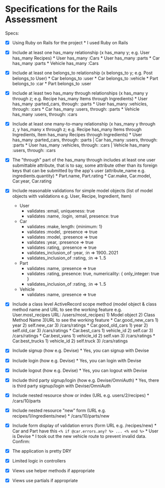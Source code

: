 # Specifications for the Rails Assessment

Specs:
- [x] Using Ruby on Rails for the project
        * I used Ruby on Rails

- [x] Include at least one has_many relationship (x has_many y; e.g. User has_many Recipes) 
        * User has_many :Cars
        * User has_many :parts
        * Car has_many :parts
        * Vehicle has_many :Cars

- [x] Include at least one belongs_to relationship (x belongs_to y; e.g. Post belongs_to User)
        * Car belongs_to :user
        * Car belongs_to :vehicle
        * Part belongs_to :car
        * Part belongs_to :user

- [x] Include at least two has_many through relationships (x has_many y through z; e.g. Recipe has_many Items through Ingredients)
        * User has_many :parted_cars, through: :parts
        * User has_many :vehicles, through: :cars
        * Car has_many :users, through: :parts
        * Vehicle has_many :users, through: :cars

- [x] Include at least one many-to-many relationship (x has_many y through z, y has_many x through z; e.g. Recipe has_many Items through Ingredients, Item has_many Recipes through Ingredients)
        * User has_many :parted_cars, through: :parts | Car has_many :users, through: :parts
        * User has_many :vehicles, through: :cars | Vehicle has_many :users, through: :cars

- [x] The "through" part of the has_many through includes at least one user submittable attribute, that is to say, some attribute other than its foreign keys that can be submitted by the app's user (attribute_name e.g. ingredients.quantity)
        * Part.name, Part.rating
        * Car.make, Car.model, Car.year, Car.rating

- [x] Include reasonable validations for simple model objects (list of model objects with validations e.g. User, Recipe, Ingredient, Item)
    * User
        * validates :email, uniqueness: true
        * validates :name, :login, :email, presence: true
    * Car
        * validates :make, length: {minimum: 1}
        * validates :model, :presence => true
        * validates :model, :presence => true
        * validates :year, :presence => true
        * validates :rating, :presence => true
        * validates_inclusion_of :year, :in => 1900..2021
        * validates_inclusion_of :rating, :in => 1..5
    * Part
        * validates :name, :presence => true
        * validates :rating, presence: true, numericality: { only_integer: true }
        * validates_inclusion_of :rating, :in => 1..5
    * Vehicle
        * validates :name, :presence => true

- [x] Include a class level ActiveRecord scope method (model object & class method name and URL to see the working feature e.g. User.most_recipes URL: /users/most_recipes)
        1) Model object 2) Class Method Name    3)URL to see the working feature
        * Car.good_new_cars   1) year 2) self.new_car 3) /cars/ratings
        * Car.good_old_cars   1) year 2) self.old_car 3) /cars/ratings
        * Car.best_cars       1) vehicle_id 2) self.car 3) /cars/ratings
        * Car.best_vans       1) vehicle_id 2) self.van  3) /cars/ratings
        * Car.best_trucks     1) vehicle_id 2) self.truck 3) /cars/ratings
- [x] Include signup (how e.g. Devise)
        * Yes, you can signup with Devise
- [x] Include login (how e.g. Devise)
        * Yes, you can login with Devise
- [x] Include logout (how e.g. Devise)
        * Yes, you can logout with Devise
- [x] Include third party signup/login (how e.g. Devise/OmniAuth)
        * Yes, there is third party signup/login with Devise/OmniAuth
- [x] Include nested resource show or index (URL e.g. users/2/recipes)
        * /cars/10/parts
- [x] Include nested resource "new" form (URL e.g. recipes/1/ingredients/new)
        * /cars/10/parts/new
- [x] Include form display of validation errors (form URL e.g. /recipes/new)
        * Car and Part have this
        ```
            <% if @car.errors.any? %>
            ...
                <% end %>
        ```
        * User is Devise
        * I took out the new vehicle route to prevent invalid data.
Confirm:
- [x] The application is pretty DRY
- [x] Limited logic in controllers
- [x] Views use helper methods if appropriate
- [x] Views use partials if appropriate
